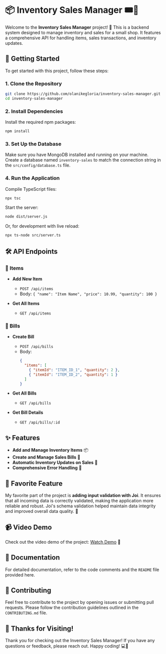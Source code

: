 # 📦 Inventory Sales Manager 🎟️🛒

Welcome to the **Inventory Sales Manager** project! 🎉 This is a backend system designed to manage inventory and sales for a small shop. It features a comprehensive API for handling items, sales transactions, and inventory updates. 

## 🚀 Getting Started

To get started with this project, follow these steps:

### 1. Clone the Repository

```bash
git clone https://github.com/olanikegloria/inventory-sales-manager.git
cd inventory-sales-manager
```

### 2. Install Dependencies

Install the required npm packages:

```bash
npm install
```

### 3. Set Up the Database

Make sure you have MongoDB installed and running on your machine. Create a database named `inventory-sales` to match the connection string in the `src/config/database.ts` file.

### 4. Run the Application

Compile TypeScript files:

```bash
npx tsc
```

Start the server:

```bash
node dist/server.js
```

Or, for development with live reload:

```bash
npx ts-node src/server.ts
```

## 🛠️ API Endpoints

### 🧩 Items

- **Add New Item**
  - `POST /api/items`
  - Body: `{ "name": "Item Name", "price": 10.99, "quantity": 100 }`

- **Get All Items**
  - `GET /api/items`

### 🧾 Bills

- **Create Bill**
  - `POST /api/bills`
  - Body: 
    ```json
    {
      "items": [
        { "itemId": "ITEM_ID_1", "quantity": 2 },
        { "itemId": "ITEM_ID_2", "quantity": 1 }
      ]
    }
    ```

- **Get All Bills**
  - `GET /api/bills`

- **Get Bill Details**
  - `GET /api/bills/:id`

## ✨ Features

- **Add and Manage Inventory Items** 📦
- **Create and Manage Sales Bills** 🧾
- **Automatic Inventory Updates on Sales** 🔄
- **Comprehensive Error Handling** 🚫

## 🎯 Favorite Feature

My favorite part of the project is **adding input validation with Joi**. It ensures that all incoming data is correctly validated, making the application more reliable and robust. Joi's schema validation helped maintain data integrity and improved overall data quality. 🌟

## 📹 Video Demo

Check out the video demo of the project: [Watch Demo](video-demo-link.com) 🎥

## 📝 Documentation

For detailed documentation, refer to the code comments and the `README` file provided here.

## 💬 Contributing

Feel free to contribute to the project by opening issues or submitting pull requests. Please follow the contribution guidelines outlined in the `CONTRIBUTING.md` file.

## 🖤 Thanks for Visiting!

Thank you for checking out the Inventory Sales Manager! If you have any questions or feedback, please reach out. Happy coding! 💻🚀
